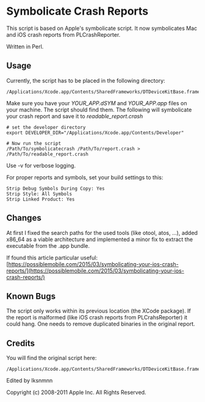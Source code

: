 # Symbolicate Crash Reports
This script is based on Apple's symbolicate script. It now symbolicates Mac and iOS crash reports from PLCrashReporter.

Written in Perl.

## Usage

Currently, the script has to be placed in the following directory:
```
/Applications/Xcode.app/Contents/SharedFrameworks/DTDeviceKitBase.framework/Versions/A/Resources/
```

Make sure you have your *YOUR_APP.dSYM* and *YOUR_APP.app* files on your machine. The script should find them. The following will symbolicate your crash report and save it to *readable_report.crash*

```
# set the developer directory
export DEVELOPER_DIR="/Applications/Xcode.app/Contents/Developer"

# Now run the script
/Path/To/symbolicatecrash /Path/To/report.crash > /Path/To/readable_report.crash
```

Use -v for verbose logging.

For proper reports and symbols, set your build settings to this:
```
Strip Debug Symbols During Copy: Yes
Strip Style: All Symbols
Strip Linked Product: Yes
```

## Changes

At first I fixed the search paths for the used tools (like otool, atos, ...), added x86_64 as a viable architecture and implemented a minor fix to extract the executable from the .app bundle.

If found this article particular useful: [https://possiblemobile.com/2015/03/symbolicating-your-ios-crash-reports/](https://possiblemobile.com/2015/03/symbolicating-your-ios-crash-reports/)

## Known Bugs

The script only works within its previous location (the XCode package). If the report is malformed (like iOS crash reports from PLCrahsReporter) it could hang. One needs to remove duplicated binaries in the original report. 

## Credits

You will find the original script here: 
```
/Applications/Xcode.app/Contents/SharedFrameworks/DTDeviceKitBase.framework/Versions/A/Resources/symbolicatecrash
```

Edited by lksnmnn

Copyright (c) 2008-2011 Apple Inc. All Rights Reserved.
